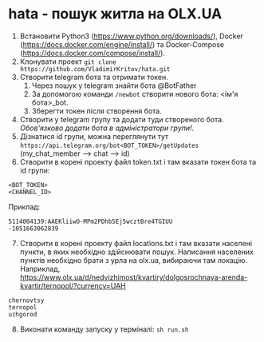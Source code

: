 
# hata - пошук житла на OLX.UA

1. Встановити Python3 (https://www.python.org/downloads/), Docker (https://docs.docker.com/engine/install/) та Docker-Compose (https://docs.docker.com/compose/install/).
2. Клонувати проект ```git clone https://github.com/VladimirKritov/hata.git```
3. Створити telegram бота та отримати токен.
   1. Через пошук у telegram знайти бота @BotFather
   2. За допомогою команди ```/newbot``` створити нового бота: <ім'я бота>_bot.
   3. Зберегти токен після створення бота.
4. Створити у telegram групу та додати туди створеного бота. *Обов'язково додати бота в адміністратори групи!*.
5. Дізнатися id групи, можна переглянути тут ```https://api.telegram.org/bot<BOT_TOKEN>/getUpdates``` (my_chat_member --> chat --> id)
6. Створити в корені проекту файл token.txt і там вказати токен бота та id групи:
```commandline
<BOT_TOKEN>
<CHANNEL_ID>
```
Приклад:
```commandline
5114004139:AAEKliiwO-MPm2PDhb5Ej5wcztBre4TGIUU
-1051663062839
```
7. Створити в корені проекту файл locations.txt і там вказати населені пункти, в яких необхідно здійснювати пошук. Написання населених пунктів необхідно брати з урла на olx.ua, вибираючи там локацію. Наприклад, https://www.olx.ua/d/nedvizhimost/kvartiry/dolgosrochnaya-arenda-kvartir/ternopol/?currency=UAH
```commandline
chernovtsy
ternopol
uzhgorod
```
8. Виконати команду запуску у терміналі: ```sh run.sh```
